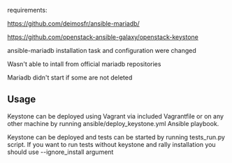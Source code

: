 requirements:

https://github.com/deimosfr/ansible-mariadb/

https://github.com/openstack-ansible-galaxy/openstack-keystone

ansible-mariadb installation task and configuration were changed

Wasn't able to intall from official mariadb repositories

Mariadb didn't start if some are not deleted

## Usage
Keystone can be deployed using Vagrant via included Vagrantfile or on any other machine by running
ansible/deploy_keystone.yml Ansible playbook.

Keystone can be deployed and tests can be started by running
tests_run.py script.
If you want to run tests without keystone and rally installation you should use --ignore_install argument

